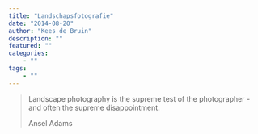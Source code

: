 ```yaml
---
title: "Landschapsfotografie"
date: "2014-08-20"
author: "Kees de Bruin"
description: ""
featured: ""
categories:
    - ""
tags:
    - ""
---
```


> Landscape photography is the supreme test of the photographer - and often the supreme disappointment.
> 
> Ansel Adams
